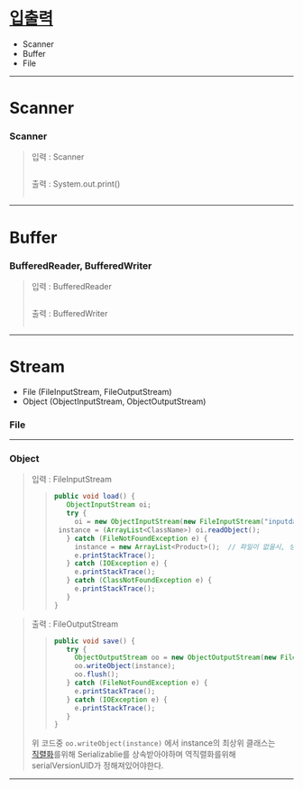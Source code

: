 # [입출력](https://malangdidoo.tistory.com/pages/java)

* Scanner
* Buffer
* File

---
# Scanner
### Scanner

>입력 : Scanner
>
>>```java
>>
>>```
>출력 : System.out.print()
>
>>```java
>>
>>```

---

# Buffer
### BufferedReader, BufferedWriter

>입력 : BufferedReader
>
>>```java
>>
>>```
>출력 : BufferedWriter
>
>>```java
>>
>>```

---

# Stream
* File (FileInputStream, FileOutputStream)
* Object (ObjectInputStream, ObjectOutputStream)

### File

---
### Object

>입력 : FileInputStream
>
>>```java
>>public void load() {
>>	  ObjectInputStream oi;
>>	  try {
>>  	oi = new ObjectInputStream(new FileInputStream("inputdata.dat"));
>> 	instance = (ArrayList<ClassName>) oi.readObject();
>>	  } catch (FileNotFoundException e) {
>>		instance = new ArrayList<Product>();  // 파일이 없을시, 생성자호출
>>		e.printStackTrace();
>>	  } catch (IOException e) {
>>	 	e.printStackTrace();
>>	  } catch (ClassNotFoundException e) {
>>		e.printStackTrace();
>>	  }
>>}
>>```

>출력 : FileOutputStream
>
>>```java
>>public void save() {
>>	  try {
>>  	ObjectOutputStream oo = new ObjectOutputStream(new FileOutputStream("data.dat"));
>>		oo.writeObject(instance);      
>>	 	oo.flush();
>>	  } catch (FileNotFoundException e) {
>>  	e.printStackTrace();
>>	  } catch (IOException e) {
>>  	e.printStackTrace();
>>	  }
>>}
>>```
>위 코드중 ```oo.writeObject(instance)``` 에서 instance의 최상위 클래스는 </br>
>[직렬화]()를위해 Serializablie를 상속받아야하며 역직렬화를위해 serialVersionUID가 정해져있어야한다.

---

